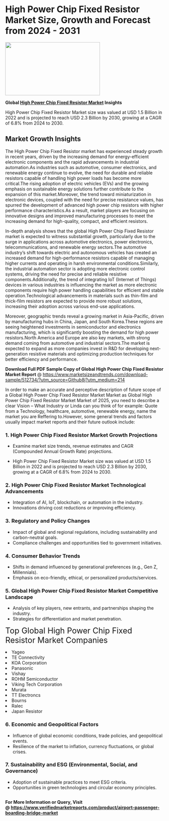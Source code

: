 <H1>High Power Chip Fixed Resistor Market Size, Growth and Forecast from 2024 - 2031</H1><img class="aligncenter size-medium wp-image-584254" src="https://thirdeyenews.in/wp-content/uploads/2024/09/Global-Market-Research-300x168.jpeg" alt="" width="300" height="168" /><p><strong>Global&nbsp;<a href="https://www.marketsizeandtrends.com/download-sample/512734/?utm_source=Github8j?utm_medium=214">High Power Chip Fixed Resistor Market</a> Insights</strong></p><p>High Power Chip Fixed Resistor Market size was valued at USD 1.5 Billion in 2022 and is projected to reach USD 2.3 Billion by 2030, growing at a CAGR of 6.8% from 2024 to 2030.</p><p><h2>Market Growth Insights</h2> <p>The High Power Chip Fixed Resistor market has experienced steady growth in recent years, driven by the increasing demand for energy-efficient electronic components and the rapid advancements in industrial automation.As industries such as automotive, consumer electronics, and renewable energy continue to evolve, the need for durable and reliable resistors capable of handling high power loads has become more critical.The rising adoption of electric vehicles (EVs) and the growing emphasis on sustainable energy solutions further contribute to the expansion of this market.Moreover, the trend toward miniaturization in electronic devices, coupled with the need for precise resistance values, has spurred the development of advanced high power chip resistors with higher performance characteristics.As a result, market players are focusing on innovative designs and improved manufacturing processes to meet the increasing demand for high-quality, compact, and efficient resistors.</p> <p>In-depth analysis shows that the global High Power Chip Fixed Resistor market is expected to witness substantial growth, particularly due to the surge in applications across automotive electronics, power electronics, telecommunications, and renewable energy sectors.The automotive industry’s shift towards electric and autonomous vehicles has created an increased demand for high-performance resistors capable of managing higher currents and operating in harsh environmental conditions.Similarly, the industrial automation sector is adopting more electronic control systems, driving the need for precise and reliable resistive components.Additionally, the trend of integrating IoT (Internet of Things) devices in various industries is influencing the market as more electronic components require high power handling capabilities for efficient and stable operation.Technological advancements in materials such as thin-film and thick-film resistors are expected to provide more robust solutions, increasing their adoption across various end-use applications.<p>Moreover, geographic trends reveal a growing market in Asia-Pacific, driven by manufacturing hubs in China, Japan, and South Korea.These regions are seeing heightened investments in semiconductor and electronics manufacturing, which is significantly boosting the demand for high power resistors.North America and Europe are also key markets, with strong demand coming from automotive and industrial sectors.The market is expected to expand as more companies invest in R&D for developing next-generation resistive materials and optimizing production techniques for better efficiency and performance.</p> <p><span class=""><strong>Download Full PDF Sample Copy of Global High Power Chip Fixed Resistor Market Report</strong> @ <a href="https://www.marketsizeandtrends.com/download-sample/512734/?utm_source=Github8j?utm_medium=214" target="_blank">https://www.marketsizeandtrends.com/download-sample/512734/?utm_source=Github8j?utm_medium=214</a></span></p><p>In order to make an accurate and perceptive description of future scope of a Global&nbsp;High Power Chip Fixed Resistor Market Market as Global&nbsp;High Power Chip Fixed Resistor Market Market of 2025, you need to describe a clear Vision &ndash; What Industry or Linda can you think of for example: Quote from a Technology, healthcare, automotive, renewable energy, name the market you are Reffering to.However, some general trends and factors usually impact market reports and their future outlook include:</p><h3>1.&nbsp;<strong>High Power Chip Fixed Resistor Market Growth Projections</strong></h3><ul><li>Examine market size trends, revenue estimates and CAGR (Compounded Annual Growth Rate) projections.</li><li><p>High Power Chip Fixed Resistor Market size was valued at USD 1.5 Billion in 2022 and is projected to reach USD 2.3 Billion by 2030, growing at a CAGR of 6.8% from 2024 to 2030.</p></li></ul><h3>2.&nbsp;<strong>High Power Chip Fixed Resistor Market Technological Advancements</strong></h3><ul><li>Integration of AI, IoT, blockchain, or automation in the industry.</li><li>Innovations driving cost reductions or improving efficiency.</li></ul><h3>3.&nbsp;<strong>Regulatory and Policy Changes</strong></h3><ul><li>Impact of global and regional regulations, including sustainability and carbon-neutral goals.</li><li>Compliance challenges and opportunities tied to government initiatives.</li></ul><h3>4.&nbsp;<strong>Consumer Behavior Trends</strong></h3><ul><li>Shifts in demand influenced by generational preferences (e.g., Gen Z, Millennials).</li><li>Emphasis on eco-friendly, ethical, or personalized products/services.</li></ul><h3>5.&nbsp;<strong>Global High Power Chip Fixed Resistor Market Competitive Landscape</strong></h3><ul><li>Analysis of key players, new entrants, and partnerships shaping the industry.</li><li>Strategies for differentiation and market penetration.</li></ul><p data-pm-slice="1 1 []"><span style="color: inherit; font-family: inherit; font-size: 25px;">Top Global High Power Chip Fixed Resistor Market Companies</span></p><div class="" data-test-id=""><p><li>Yageo</li><li> TE Connectivity</li><li> KOA Corporation</li><li> Panasonic</li><li> Vishay</li><li> ROHM Semiconductor</li><li> Viking Tech Corporation</li><li> Murata</li><li> TT Electroncs</li><li> Bourns</li><li> Ralec</li><li> Japan Resistor</li></p></div><h3>6.&nbsp;<strong>Economic and Geopolitical Factors</strong></h3><ul><li>Influence of global economic conditions, trade policies, and geopolitical events.</li><li>Resilience of the market to inflation, currency fluctuations, or global crises.</li></ul><h3>7.&nbsp;<strong>Sustainability and ESG (Environmental, Social, and Governance)</strong></h3><ul><li>Adoption of sustainable practices to meet ESG criteria.</li><li>Opportunities in green technologies and circular economy principles.</li></ul><h2><strong style="font-size: 14px;">For More Information or Query, Visit @&nbsp;</strong><a style="background-color: #ffffff; font-size: 14px;" href="https://www.marketsizeandtrends.com/report/high-power-chip-fixed-resistor-market/" target="_blank">https://www.verifiedmarketreports.com/product/airport-passenger-boarding-bridge-market</a></h2>